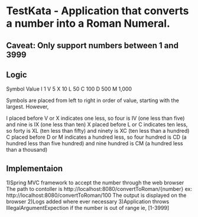 # TestKata - Application that	converts	a	number	into	a	Roman	Numeral.
Caveat:	Only	support	numbers	between	1	and	3999
-----
Logic
-----

Symbol	Value
I	1
V	5
X	10
L	50
C	100
D	500
M	1,000

Symbols are placed from left to right in order of value, starting with the largest. However,

I placed before V or X indicates one less, so four is IV (one less than five) and nine is IX (one less than ten)
X placed before L or C indicates ten less, so forty is XL (ten less than fifty) and ninety is XC (ten less than a hundred)
C placed before D or M indicates a hundred less, so four hundred is CD (a hundred less than five hundred) and nine hundred is CM (a hundred less than a thousand)

Implementaion
-------------

1)Spring MVC framework to accept the number through the web browser
  The path to contoller is http://localhost:8080/convertToRoman/{number}
  ex: http://localhost:8080/convertToRoman/100
  The output is displayed on the browser
2)Logs added where ever necessary
3)Application throws IllegalArgumentExpection if the number is out of range ie, [1-3999]
